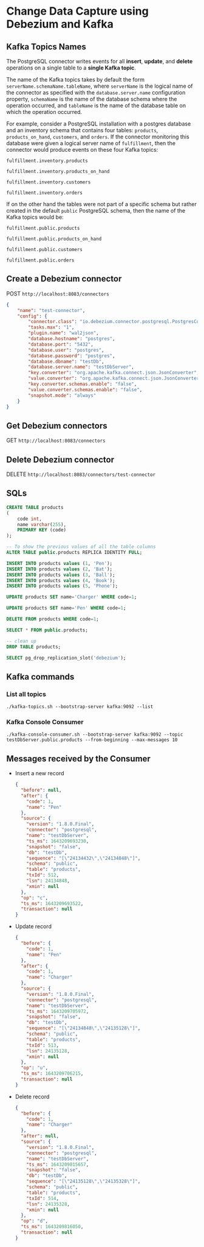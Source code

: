 # Change Data Capture using Debezium and Kafka

## Kafka Topics Names
The PostgreSQL connector writes events for all **insert**, **update**, and **delete** operations on a single table to a **single Kafka topic**.

The name of the Kafka topics takes by default the form `serverName.schemaName.tableName`, where `serverName` is the logical name of the connector as specified with the `database.server.name` configuration property, `schemaName` is the name of the database schema where the operation occurred, and `tableName` is the name of the database table on which the operation occurred.

For example, consider a PostgreSQL installation with a postgres database and an inventory schema that contains four tables: `products`, `products_on_hand`, `customers`, and `orders`. If the connector monitoring this database were given a logical server name of `fulfillment`, then the connector would produce events on these four Kafka topics:

```
fulfillment.inventory.products

fulfillment.inventory.products_on_hand

fulfillment.inventory.customers

fulfillment.inventory.orders
```

If on the other hand the tables were not part of a specific schema but rather created in the default `public` PostgreSQL schema, then the name of the Kafka topics would be:

```
fulfillment.public.products

fulfillment.public.products_on_hand

fulfillment.public.customers

fulfillment.public.orders
```

## Create a Debezium connector

POST `http://localhost:8083/connectors`

```json
{
    "name": "test-connector",
    "config": {
        "connector.class": "io.debezium.connector.postgresql.PostgresConnector",
        "tasks.max": "1",
        "plugin.name": "wal2json",
        "database.hostname": "postgres",
        "database.port": "5432",
        "database.user": "postgres",
        "database.password": "postgres",
        "database.dbname": "testDb",
        "database.server.name": "testDbServer",
        "key.converter": "org.apache.kafka.connect.json.JsonConverter",
        "value.converter": "org.apache.kafka.connect.json.JsonConverter",
        "key.converter.schemas.enable": "false",
        "value.converter.schemas.enable": "false",
        "snapshot.mode": "always"
    }
}
```


## Get Debezium connectors

GET `http://localhost:8083/connectors`


## Delete Debezium connector

DELETE `http://localhost:8083/connectors/test-connector`


## SQLs

```sql
CREATE TABLE products
(
    code int,
    name varchar(255),
    PRIMARY KEY (code)
);

-- To show the previous values of all the table columns
ALTER TABLE public.products REPLICA IDENTITY FULL;

INSERT INTO products values (1, 'Pen');
INSERT INTO products values (2, 'Bat');
INSERT INTO products values (3, 'Ball');
INSERT INTO products values (4, 'Book');
INSERT INTO products values (5, 'Phone');

UPDATE products SET name='Charger' WHERE code=1;

UPDATE products SET name='Pen' WHERE code=1;

DELETE FROM products WHERE code=1;

SELECT * FROM public.products;

-- clean up
DROP TABLE products;

SELECT pg_drop_replication_slot('debezium');
```

## Kafka commands

### List all topics

```
./kafka-topics.sh --bootstrap-server kafka:9092 --list
```

### Kafka Console Consumer

```
./kafka-console-consumer.sh --bootstrap-server kafka:9092 --topic testDbServer.public.products --from-beginning --max-messages 10
```

## Messages received by the Consumer

* Insert a new record

  ```json
  {
    "before": null,
    "after": {
      "code": 1,
      "name": "Pen"
    },
    "source": {
      "version": "1.8.0.Final",
      "connector": "postgresql",
      "name": "testDbServer",
      "ts_ms": 1643209693230,
      "snapshot": "false",
      "db": "testDb",
      "sequence": "[\"24134432\",\"24134848\"]",
      "schema": "public",
      "table": "products",
      "txId": 512,
      "lsn": 24134848,
      "xmin": null
    },
    "op": "c",
    "ts_ms": 1643209693522,
    "transaction": null
  }
  ```
* Update record

  ```json
  {
    "before": {
      "code": 1,
      "name": "Pen"
    },
    "after": {
      "code": 1,
      "name": "Charger"
    },
    "source": {
      "version": "1.8.0.Final",
      "connector": "postgresql",
      "name": "testDbServer",
      "ts_ms": 1643209705972,
      "snapshot": "false",
      "db": "testDb",
      "sequence": "[\"24134848\",\"24135128\"]",
      "schema": "public",
      "table": "products",
      "txId": 513,
      "lsn": 24135128,
      "xmin": null
    },
    "op": "u",
    "ts_ms": 1643209706215,
    "transaction": null
  }
  ```

* Delete record

  ```json
  {
    "before": {
      "code": 1,
      "name": "Charger"
    },
    "after": null,
    "source": {
      "version": "1.8.0.Final",
      "connector": "postgresql",
      "name": "testDbServer",
      "ts_ms": 1643209815657,
      "snapshot": "false",
      "db": "testDb",
      "sequence": "[\"24135128\",\"24135328\"]",
      "schema": "public",
      "table": "products",
      "txId": 514,
      "lsn": 24135328,
      "xmin": null
    },
    "op": "d",
    "ts_ms": 1643209816050,
    "transaction": null
  }
  ```
